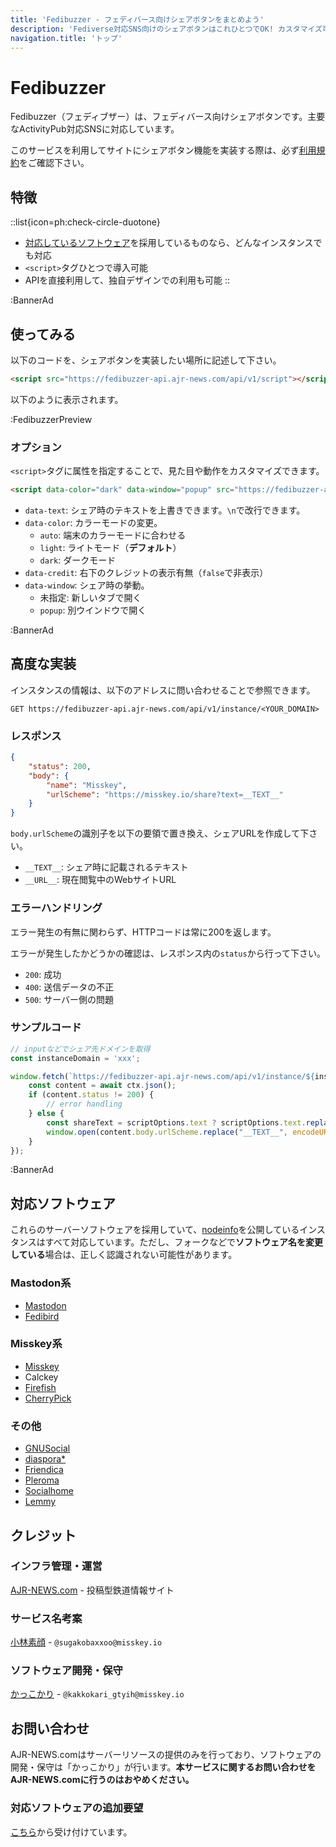```yaml
---
title: 'Fedibuzzer - フェディバース向けシェアボタンをまとめよう'
description: 'Fediverse対応SNS向けのシェアボタンはこれひとつでOK! カスタマイズ可能な高機能APIも備えています。'
navigation.title: 'トップ'
---
```


# Fedibuzzer

Fedibuzzer（フェディブザー）は、フェディバース向けシェアボタンです。主要なActivityPub対応SNSに対応しています。

このサービスを利用してサイトにシェアボタン機能を実装する際は、必ず[利用規約](/tos)をご確認下さい。

## 特徴

::list{icon=ph:check-circle-duotone}
- [対応しているソフトウェア](#対応ソフトウェア)を採用しているものなら、どんなインスタンスでも対応
- `<script>`タグひとつで導入可能
- APIを直接利用して、独自デザインでの利用も可能
::

:BannerAd

## 使ってみる

以下のコードを、シェアボタンを実装したい場所に記述して下さい。

```html
<script src="https://fedibuzzer-api.ajr-news.com/api/v1/script"></script>
```

以下のように表示されます。

:FedibuzzerPreview

### オプション

`<script>`タグに属性を指定することで、見た目や動作をカスタマイズできます。

```html
<script data-color="dark" data-window="popup" src="https://fedibuzzer-api.ajr-news.com/api/v1/script"></script>
```

- `data-text`: シェア時のテキストを上書きできます。`\n`で改行できます。
- `data-color`: カラーモードの変更。
    - `auto`: 端末のカラーモードに合わせる
    - `light`: ライトモード（**デフォルト**）
    - `dark`: ダークモード
- `data-credit`: 右下のクレジットの表示有無（`false`で非表示）
- `data-window`: シェア時の挙動。
    - 未指定: 新しいタブで開く
    - `popup`: 別ウインドウで開く

:BannerAd

## 高度な実装

インスタンスの情報は、以下のアドレスに問い合わせることで参照できます。

```http
GET https://fedibuzzer-api.ajr-news.com/api/v1/instance/<YOUR_DOMAIN>
```

### レスポンス

```json
{
    "status": 200,
    "body": {
        "name": "Misskey",
        "urlScheme": "https://misskey.io/share?text=__TEXT__"
    }
}
```

`body.urlScheme`の識別子を以下の要領で置き換え、シェアURLを作成して下さい。

- `__TEXT__`: シェア時に記載されるテキスト
- `__URL__`: 現在閲覧中のWebサイトURL

### エラーハンドリング

エラー発生の有無に関わらず、HTTPコードは常に200を返します。

エラーが発生したかどうかの確認は、レスポンス内の`status`から行って下さい。

- `200`: 成功
- `400`: 送信データの不正
- `500`: サーバー側の問題

### サンプルコード

```js
// inputなどでシェア先ドメインを取得
const instanceDomain = 'xxx';

window.fetch(`https://fedibuzzer-api.ajr-news.com/api/v1/instance/${instanceDomain}`).then(async (ctx) => {
    const content = await ctx.json();
    if (content.status != 200) {
        // error handling
    } else {
        const shareText = scriptOptions.text ? scriptOptions.text.replace(/\\n/g, '\n') : `${document.title}\n${location.href} #fedibuzzer`;
        window.open(content.body.urlScheme.replace("__TEXT__", encodeURIComponent(shareText)).replace("__URL__", encodeURIComponent(location.href)));
    }
});

```

:BannerAd

## 対応ソフトウェア

これらのサーバーソフトウェアを採用していて、[nodeinfo](https://github.com/jhass/nodeinfo)を公開しているインスタンスはすべて対応しています。ただし、フォークなどで**ソフトウェア名を変更している**場合は、正しく認識されない可能性があります。

### Mastodon系

- [Mastodon](https://joinmastodon.org/)
- [Fedibird](https://fedibird.com/about)

### Misskey系

- [Misskey](https://misskey-hub.net)
- Calckey
- [Firefish](https://joinfirefish.org/)
- [CherryPick](https://github.com/kokonect-link/cherrypick)

### その他

- [GNUSocial](https://gnusocial.network/)
- [diaspora*](https://diasporafoundation.org/)
- [Friendica](https://friendi.ca/)
- [Pleroma](https://pleroma.social/)
- [Socialhome](https://github.com/jaywink/socialhome)
- [Lemmy](https://join-lemmy.org/)

## クレジット

### インフラ管理・運営

[AJR-NEWS.com](https://www.ajr-news.com) - 投稿型鉄道情報サイト

### サービス名考案

[小林素顔](https://misskey.io/@sugakobaxxoo) - `@sugakobaxxoo@misskey.io`

### ソフトウェア開発・保守

[かっこかり](https://misskey.io/@kakkokari_gtyih) - `@kakkokari_gtyih@misskey.io`

## お問い合わせ

AJR-NEWS.comはサーバーリソースの提供のみを行っており、ソフトウェアの開発・保守は「かっこかり」が行います。**本サービスに関するお問い合わせをAJR-NEWS.comに行うのはおやめください。**

### 対応ソフトウェアの追加要望

[こちら](https://docs.google.com/forms/d/e/1FAIpQLSfCxtIjG59kic5I1ue4bBMbDfcbvZzKAGVmP5JnXkH51binHw/viewform)から受け付けています。